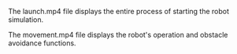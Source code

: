 The launch.mp4 file displays the entire process of starting the robot simulation.

The movement.mp4 file displays the robot's operation and obstacle avoidance functions.

